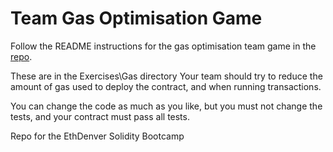 # Team Gas Optimisation Game
Follow the README instructions for the gas optimisation team game in the [repo](https://gitpod.io/#https://github.com/ExtropyIO/SolidityBootcamp).

These are in the Exercises\Gas directory
Your team should try to reduce the amount of gas used to deploy the contract, and when
running transactions.

You can change the code as much as you like, but you must not change the tests, and
your contract must pass all tests.


Repo for the EthDenver Solidity Bootcamp
